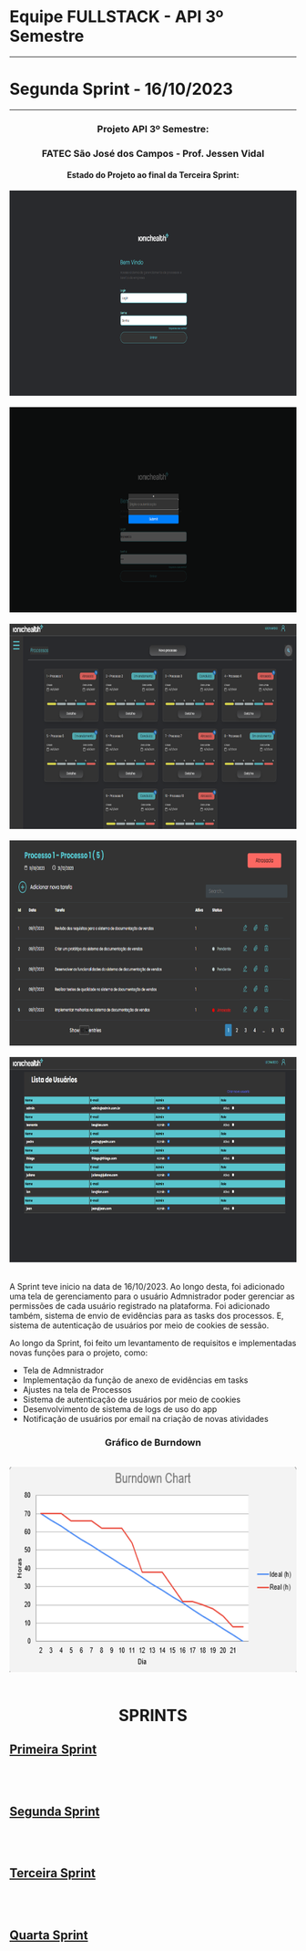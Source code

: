 
Equipe FULLSTACK - API 3º Semestre
==================================
**********************************
  Segunda Sprint - 16/10/2023
  ============================
  ****************************
###  <div align="center"> Projeto API 3º Semestre: </div>
  ### <div align="center"> FATEC São José dos Campos - Prof. Jessen Vidal </div>



  #### <div align="center"> Estado do Projeto ao final da Terceira Sprint: </div>
  
  <div align="center"> <img src="/readme/home.png "width="640" height="360"> </div>
  <br>
  <div align="center"> <img src="/readme/autentic.png "width="640" height="360"> </div>
  <br>
  <div align="center"> <img src="/readme/processos.png "width="640" height="360"> </div>
  <br>
  <div align="center"> <img src="/readme/task.png "width="640" height="360"> </div>
  <br>
  <div align="center"> <img src="/readme/admin.png "width="640" height="360"> </div>
  <br>
  
  

 
 
A Sprint teve inicio na data de 16/10/2023. Ao longo desta, foi adicionado uma tela de gerenciamento para o usuário Admnistrador poder gerenciar as permissões de cada usuário registrado na plataforma. Foi adicionado também, sistema de envio de evidências para as tasks dos processos. E, sistema de autenticação de usuários por meio de cookies de sessão.





Ao longo da Sprint, foi feito um levantamento de requisitos e implementadas novas funções para o projeto, como:


- Tela de Admnistrador
- Implementação da função de anexo de evidências em tasks
- Ajustes na tela de Processos
- Sistema de autenticação de usuários por meio de cookies
- Desenvolvimento de sistema de logs de uso do app
- Notificação de usuários por email na criação de novas atividades
  

### <p align = "center">Gráfico de Burndown


 <br>
  <div align="center"> <img src="/readme/burndown3.png "width="640" height="360"> </div>
  <br>
  
  
  # <p align="center">SPRINTS

  ## <a href="https://github.com/Equipe-FULLSTACK/API-3/tree/Sprint1">Primeira Sprint</a>
  ## <br>
  ## <a href="https://github.com/Equipe-FULLSTACK/API-3/tree/Sprint2">Segunda Sprint</a>
  ## <br>
  ## <a href="https://github.com/Equipe-FULLSTACK/API-3/tree/Sprint3">Terceira Sprint</a>
  ## <br>
  ## <a href="">Quarta Sprint</a>
